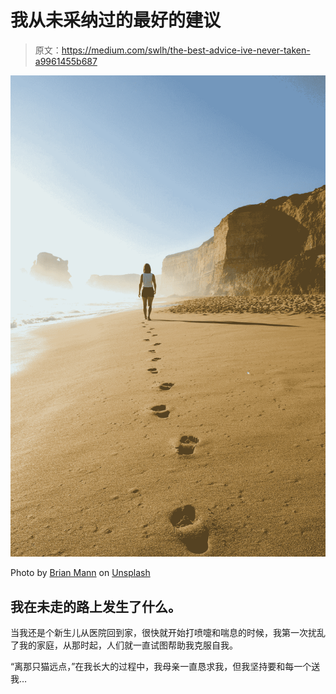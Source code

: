# 我从未采纳过的最好的建议

> 原文：<https://medium.com/swlh/the-best-advice-ive-never-taken-a9961455b687>

![](img/8bcb8bdc207ee320311b30721b54af42.png)

Photo by [Brian Mann](https://unsplash.com/@bmann?utm_source=medium&utm_medium=referral) on [Unsplash](https://unsplash.com?utm_source=medium&utm_medium=referral)

## 我在未走的路上发生了什么。

当我还是个新生儿从医院回到家，很快就开始打喷嚏和喘息的时候，我第一次扰乱了我的家庭，从那时起，人们就一直试图帮助我克服自我。

“离那只猫远点，”在我长大的过程中，我母亲一直恳求我，但我坚持要和每一个送我…